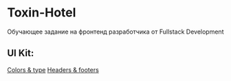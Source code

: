 # Toxin-Hotel
Обучающее задание на фронтенд разработчика от Fullstack Development
## UI Kit:
[Colors & type](https://aleksryab.github.io/toxin-hotel/dist/colors-type.html)
[Headers & footers](https://aleksryab.github.io/toxin-hotel/dist/headers-footers.html)